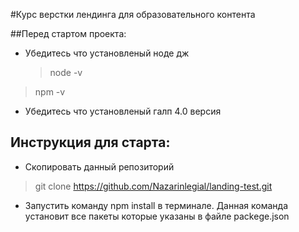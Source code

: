 #Курс верстки лендинга для образовательного контента

##Перед стартом проекта:

- Убедитесь что установленый ноде дж
  > node -v

> npm -v

- Убедитесь что установленый галп 4.0 версия

## Инструкция для старта:

- Скопировать данный репозиторий

> git clone https://github.com/Nazarinlegial/landing-test.git

- Запустить команду npm install в терминале. Данная команда установит все пакеты которые указаны в файле packege.json
